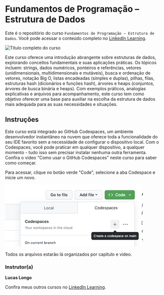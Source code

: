 # Fundamentos de Programação – Estrutura de Dados

Este é o repositório do curso `Fundamentos de Programação – Estrutura de Dados`. Você pode acessar o conteúdo completo no [LinkedIn Learning][lil-course-url]. 

![Título completo do curso][lil-thumbnail-url] 

Este curso oferece uma introdução abrangente sobre estruturas de dados, explorando conceitos fundamentais e suas aplicações práticas. Os tópicos incluem: strings, dados numéricos, ponteiros e referências, vetores (unidimensionais, multidimensionais e mutáveis), busca e ordenação de vetores, notação Big O, listas encadeadas (simples e duplas), pilhas, filas, estruturas hash (dicionários e funções hash), árvores e heaps (conjuntos, árvores de busca binária e heaps). Com exemplos práticos, analogias explicativas e arquivos para acompanhamento, este curso tem como objetivo oferecer uma base para auxiliar na escolha da estrutura de dados mais adequada para as suas necessidades e situações.

## Instruções 

Este curso está integrado ao GitHub Codespaces, um ambiente desenvolvedor instantâneo na nuvem que oferece toda a funcionalidade do seu IDE favorito sem a necessidade de configurar o dispositivo local. Com o Codespaces, você pode praticar em qualquer dispositivo, a qualquer momento - tudo isso sem precisar instalar nenhuma outra ferramenta. Confira o vídeo "Como usar o GitHub Codespaces" neste curso para saber como começar.

Para acessar, clique no botão verde "Code", selecione a aba Codespace e inicie um novo. 

![0](CodespacesInstruction.png)

Todos os arquivos estarão lá organizados por capítulo e video.

### Instrutor(a) 

**Lucas Longo** 

Confira meus outros cursos no [LinkedIn Learning](https://www.linkedin.com/learning/instructors/lucas-longo). 

[0]: # (Replace these placeholder URLs with actual course URLs) 
[lil-course-url]: https://www.linkedin.com/learning/building-a-graphql-project-with-react-js 
[lil-thumbnail-url]: https://cdn.lynda.com/course/2875095/2875095-1615224395432-16x9.jpg 
[Veja onde clicar]: https://github.com/LinkedInLearning/Fundamentos-Programacao-Estruturas-Dados-2600255/blob/main/CodespacesInstruction.png?raw=true

[1]: # (End of BP-Instruction ###############################################################################################) 
